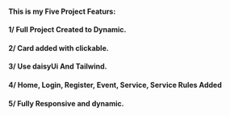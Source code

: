 #### This is my Five Project Featurs:

#### 1/ Full Project Created to Dynamic.
#### 2/ Card added with clickable.
#### 3/ Use daisyUi And Tailwind. 
#### 4/ Home, Login, Register, Event, Service, Service Rules Added
#### 5/ Fully Responsive and dynamic.
